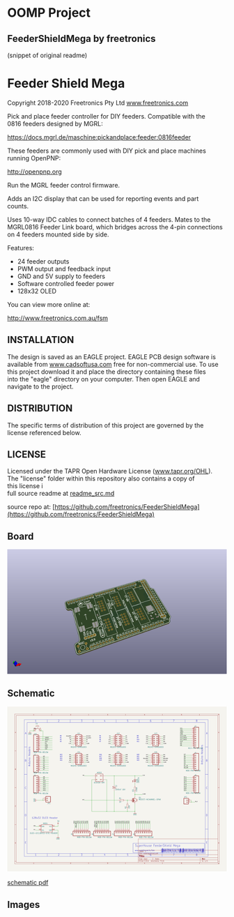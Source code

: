 # OOMP Project  
## FeederShieldMega  by freetronics  
  
(snippet of original readme)  
  
Feeder Shield Mega  
==================  
Copyright 2018-2020 Freetronics Pty Ltd  www.freetronics.com    
  
Pick and place feeder controller for DIY feeders. Compatible with the  
0816 feeders designed by MGRL:  
  
  https://docs.mgrl.de/maschine:pickandplace:feeder:0816feeder  
  
These feeders are commonly used with DIY pick and place machines  
running OpenPNP:  
  
  http://openpnp.org  
  
Run the MGRL feeder control firmware.  
  
Adds an I2C display that can be used for reporting events and part  
counts.  
  
Uses 10-way IDC cables to connect batches of 4 feeders. Mates to the  
MGRL0816 Feeder Link board, which bridges across the 4-pin connections  
on 4 feeders mounted side by side.  
  
Features:  
  
 * 24 feeder outputs  
 * PWM output and feedback input  
 * GND and 5V supply to feeders  
 * Software controlled feeder power  
 * 128x32 OLED  
  
You can view more online at:  
  
  http://www.freetronics.com.au/fsm  
  
  
INSTALLATION  
------------  
The design is saved as an EAGLE project. EAGLE PCB design software is  
available from www.cadsoftusa.com free for non-commercial use. To use  
this project download it and place the directory containing these files  
into the "eagle" directory on your computer. Then open EAGLE and  
navigate to the project.  
  
  
DISTRIBUTION  
------------  
The specific terms of distribution of this project are governed by the  
license referenced below.  
  
  
LICENSE  
-------  
Licensed under the TAPR Open Hardware License (www.tapr.org/OHL).  
The "license" folder within this repository also contains a copy of  
this license i  
  full source readme at [readme_src.md](readme_src.md)  
  
source repo at: [https://github.com/freetronics/FeederShieldMega](https://github.com/freetronics/FeederShieldMega)  
## Board  
  
[![working_3d.png](working_3d_600.png)](working_3d.png)  
## Schematic  
  
[![working_schematic.png](working_schematic_600.png)](working_schematic.png)  
  
[schematic pdf](working_schematic.pdf)  
## Images  
